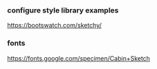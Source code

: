 ### configure style library examples
https://bootswatch.com/sketchy/

### fonts
https://fonts.google.com/specimen/Cabin+Sketch